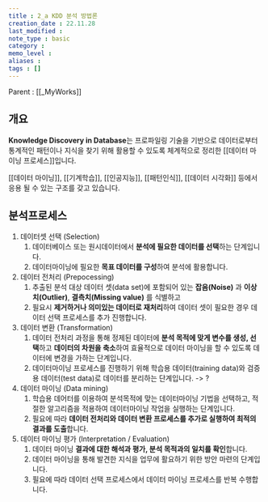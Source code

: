 ```yaml
---
title : 2_a KDD 분석 방법론
creation_date : 22.11.28
last_modified :
note_type : basic
category :
memo_level :
aliases : 
tags : []
---
```


Parent : [[_MyWorks]]

## 개요

**Knowledge Discovery in Database**는 프로파일링 기술을 기반으로 데이터로부터 통계적인 패턴이나 지식을 찾기 위해 활용할 수 있도록 체계적으로 정리한 [[데이터 마이닝 프로세스]]입니다.

[[데이터 마이닝]], [[기계학습]], [[인공지능]], [[패턴인식]], [[데이터 시각화]] 등에서 응용 될 수 있는 구조를 갖고 있습니다.

## 분석프로세스

1. 데이터셋 선택 (Selection)
	1. 데이터베이스 또는 원시데이터에서 **분석에 필요한 데이터를 선택**하는 단계입니다.
	2. 데이터마이닝에 필요한 **목표 데이터를 구성**하여 분석에 활용합니다.
2. 데이터 전처리 (Prepocessing)
	1. 추출된 분석 대상 데이터 셋(data set)에 포함되어 있는 **잡음(Noise)** 과 **이상치(Outlier)**, **결측치(Missing value)** 를 식별하고 
	2. 필요시 **제거하거나 의미있는 데이터로 재처리**하여 데이터 셋이 필요한 경우 데이터 선택 프로세스를 추가 진행합니다.
3. 데이터 변환 (Transformation)
	1. 데이터 전처리 과정을 통해 정제된 데이터에 **분석 목적에 맞게 변수를 생성, 선택**하고 **데이터의 차원을 축소**하여 효율적으로 데이터 마이닝을 할 수 있도록 데이터에 변경을 가하는 단계입니다.
	2. 데이터마이닝 프로세스를 진행하기 위해 학습용 데이터(training data)와 검증용 데이터(test data)로 데이터를 분리하는 단계입니다. -> ?
4. 데이터 마이닝 (Data mining)
	1. 학습용 데어터를 이용하여 분석목적에 맞는 데이터마이닝 기법을 선택하고, 적절한 알고리즘을 적용하여 데이터마이닝 작업을 실행하는 단계입니다.
	2. 필요에 따라 **데이터 전처리와 데이터 변환 프로세스를 추가로 실행하여 최적의 결과를 도출**합니다. 
5. 데이터 마이닝 평가 (Interpretation / Evaluation)
	1. 데이터 마이닝 **결과에 대한 해석과 평가, 분석 목적과의 일치를 확인**합니다.
	2. 데이터 마이닝을 통해 발견한 지식을 업무에 활요하기 위한 방안 마련의 단계입니다.
	3. 필요에 따라 데이터 선택 프로세스에서 데이터 마이닝 프로세스를 반복 수행합니다.